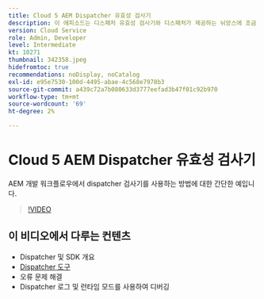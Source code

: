 ```yaml
---
title: Cloud 5 AEM Dispatcher 유효성 검사기
description: 이 에피소드는 디스패처 유효성 검사기와 디스패처가 제공하는 뉘앙스에 조금 더 중점을 둡니다.
version: Cloud Service
role: Admin, Developer
level: Intermediate
kt: 10271
thumbnail: 342358.jpeg
hidefromtoc: true
recommendations: noDisplay, noCatalog
exl-id: e95e7530-100d-4495-abae-4c568e7978b3
source-git-commit: a439c72a7b080633d3777eefad3b47f01c92b970
workflow-type: tm+mt
source-wordcount: '69'
ht-degree: 2%

---
```


# Cloud 5 AEM Dispatcher 유효성 검사기

AEM 개발 워크플로우에서 dispatcher 검사기를 사용하는 방법에 대한 간단한 예입니다.

>[!VIDEO](https://video.tv.adobe.com/v/342358?quality=12&learn=on)

## 이 비디오에서 다루는 컨텐츠

+ Dispatcher 및 SDK 개요
+ [Dispatcher 도구](https://experienceleague.adobe.com/docs/experience-manager-cloud-service/content/implementing/content-delivery/validation-debug.html)
+ 오류 문제 해결
+ Dispatcher 로그 및 런타임 모드를 사용하여 디버깅
